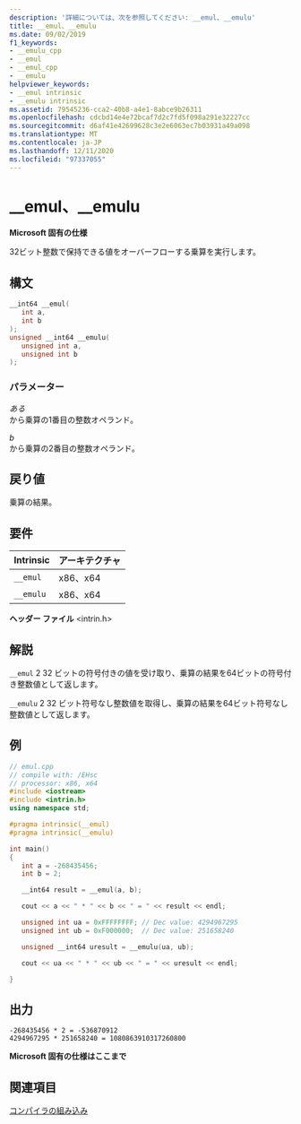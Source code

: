 ```yaml
---
description: '詳細については、次を参照してください: __emul、__emulu'
title: __emul、__emulu
ms.date: 09/02/2019
f1_keywords:
- __emulu_cpp
- __emul
- __emul_cpp
- __emulu
helpviewer_keywords:
- __emul intrinsic
- __emulu intrinsic
ms.assetid: 79545236-cca2-40b8-a4e1-8abce9b26311
ms.openlocfilehash: cdcbd14e4e72bcaf7d2c7fd5f098a291e32227cc
ms.sourcegitcommit: d6af41e42699628c3e2e6063ec7b03931a49a098
ms.translationtype: MT
ms.contentlocale: ja-JP
ms.lasthandoff: 12/11/2020
ms.locfileid: "97337055"
---
```

# <a name="__emul-__emulu"></a>__emul、__emulu

**Microsoft 固有の仕様**

32ビット整数で保持できる値をオーバーフローする乗算を実行します。

## <a name="syntax"></a>構文

```C
__int64 __emul(
   int a,
   int b
);
unsigned __int64 __emulu(
   unsigned int a,
   unsigned int b
);
```

### <a name="parameters"></a>パラメーター

*ある*\
から乗算の1番目の整数オペランド。

*b*\
から乗算の2番目の整数オペランド。

## <a name="return-value"></a>戻り値

乗算の結果。

## <a name="requirements"></a>要件

|Intrinsic|アーキテクチャ|
|---------------|------------------|
|`__emul`|x86、x64|
|`__emulu`|x86、x64|

**ヘッダー ファイル** \<intrin.h>

## <a name="remarks"></a>解説

`__emul` 2 32 ビットの符号付きの値を受け取り、乗算の結果を64ビットの符号付き整数値として返します。

`__emulu` 2 32 ビット符号なし整数値を取得し、乗算の結果を64ビット符号なし整数値として返します。

## <a name="example"></a>例

```cpp
// emul.cpp
// compile with: /EHsc
// processor: x86, x64
#include <iostream>
#include <intrin.h>
using namespace std;

#pragma intrinsic(__emul)
#pragma intrinsic(__emulu)

int main()
{
   int a = -268435456;
   int b = 2;

   __int64 result = __emul(a, b);

   cout << a << " * " << b << " = " << result << endl;

   unsigned int ua = 0xFFFFFFFF; // Dec value: 4294967295
   unsigned int ub = 0xF000000;  // Dec value: 251658240

   unsigned __int64 uresult = __emulu(ua, ub);

   cout << ua << " * " << ub << " = " << uresult << endl;

}
```

## <a name="output"></a>出力

```Output
-268435456 * 2 = -536870912
4294967295 * 251658240 = 1080863910317260800
```

**Microsoft 固有の仕様はここまで**

## <a name="see-also"></a>関連項目

[コンパイラの組み込み](../intrinsics/compiler-intrinsics.md)
